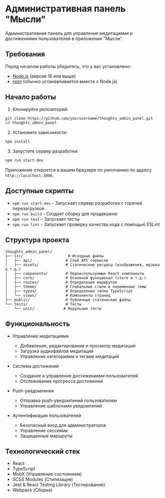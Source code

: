 # Административная панель "Мысли"

Административная панель для управления медитациями и достижениями пользователей в приложении "Мысли".

## Требования

Перед началом работы убедитесь, что у вас установлено:

- [Node.js](https://nodejs.org/) (версия 16 или выше)
- [npm](https://www.npmjs.com/) (обычно устанавливается вместе с Node.js)

## Начало работы

1. Клонируйте репозиторий:

```bash
git clone https://github.com/yourusername/thoughts_admin_panel.git
cd thoughts_admin_panel
```

2. Установите зависимости:

```bash
npm install
```

3. Запустите сервер разработки:

```bash
npm run start-dev
```

Приложение откроется в вашем браузере по умолчанию по адресу `http://localhost:3000`.

## Доступные скрипты

- `npm run start-dev` - Запускает сервер разработки с горячей перезагрузкой
- `npm run build` - Создает сборку для продакшена
- `npm run test` - Запускает тесты
- `npm run lint` - Запускает проверку качества кода с помощью ESLint

## Структура проекта

```
thoughts_admin_panel/
├── src/                    # Исходные файлы
│   ├── api/               # Слой API сервисов
│   ├── assets/            # Статические ресурсы (изображения, музыка и т.д.)
│   ├── components/        # Переиспользуемые React компоненты
│   ├── core/              # Основной функционал (store и т.д.)
│   ├── routes/            # Определения маршрутов
│   ├── theme/             # Глобальные стили и переменные темы
│   ├── types/             # Определения типов TypeScript
│   └── views/             # Компоненты страниц
├── public/                # Публичные статические файлы
└── tests/                 # Тесты
    └── unit/             # Модульные тесты
```

## Функциональность

- Управление медитациями

  - Добавление, редактирование и просмотр медитаций
  - Загрузка аудиофайлов медитаций
  - Управление категориями и тегами медитаций

- Система достижений

  - Создание и управление достижениями пользователей
  - Отслеживание прогресса достижений

- Push-уведомления

  - Отправка push-уведомлений пользователям
  - Управление шаблонами уведомлений

- Аутентификация пользователей
  - Безопасный вход для администраторов
  - Управление сессиями
  - Защищенные маршруты

## Технологический стек

- React
- TypeScript
- MobX (Управление состоянием)
- SCSS Modules (Стилизация)
- Jest & React Testing Library (Тестирование)
- Webpack (Сборка)
